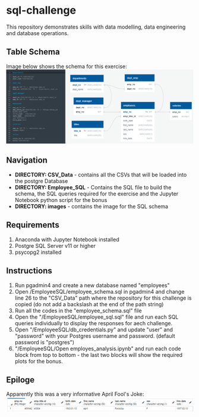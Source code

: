 # sql-challenge

This repository demonstrates skills with data modelling, data engineering and database operations.

## Table Schema

Image below shows the schema for this exercise:
![employees_schema_image](images/employees_schema_image.png)

## Navigation

* **DIRECTORY: CSV_Data** - contains all the CSVs that will be loaded into the postgre Database
* **DIRECTORY: Employee_SQL** - Contains the SQL file to build the schema, the SQL queries required for the exercise and the Jupyter Notebook python script for the bonus
* **DIRECTORY: images** - contains the image for the SQL schema

## Requirements

1. Anaconda with Jupyter Notebook installed
2. Postgre SQL Server v11 or higher
3. psycopg2 installed

## Instructions

1. Run pgadmin4 and create a new database named "employees"
2. Open /EmployeeSQL/employee_schema.sql in pgadmin4 and change line 26 to the "CSV_Data" path where the repository for this challenge is copied (do not add a backslash at the end of the path string)
3. Run all the codes in the "employee_schema.sql" file
4. Open the "/EmployeeSQL/employee_sql.sql" file and run each SQL queries individually to display the responses for aech challenge.
5. Open "/EmployeeSQL/db_credentials.py" and update "user" and "password" with your Postgres username and password. (default password is "postgres")
6. "/EmployeeSQL/Open employes_analysis.ipynb" and run each code block from top to bottom - the last two blocks will show the required plots for the bonus.

## Epiloge

Apparently this was a very informative April Fool's Joke:
![aprilfools](images/epilogue.png)

